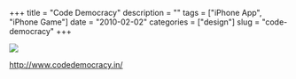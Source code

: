 +++
title = "Code Democracy"
description = ""
tags = ["iPhone App", "iPhone Game"]
date = "2010-02-02"
categories = ["design"]
slug = "code-democracy"
+++


 

  <div id="screens-thumbs" class="clearfix">
    <div class="txt-center" id="design-submission"><a href="http://www.codedemocracy.in/"><img id='bluga-thumbnail-2295' class='bluga-thumbnail large' src='http://media.konigi.com/bluga/
wt4b67f0f524ceb_large.jpg'/></a></div>  
  </div>   
<p><a href="http://www.codedemocracy.in/">http://www.codedemocracy.in/</a></p>




